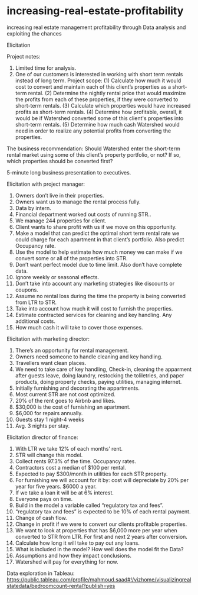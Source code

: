 # increasing-real-estate-profitability
increasing real estate management profitability through Data analysis and exploiting the chances


Elicitation

Project notes:
1.	Limited time for analysis.
2.	One of our customers is interested in working with short term rentals instead of long term.
Project scope:
(1) Calculate how much it would cost to convert and maintain each of this client’s properties as a short-term rental.
(2) Determine the nightly rental price that would maximize the profits from each of these properties, if they were converted to short-term rentals.
(3) Calculate which properties would have increased profits as short-term rentals. 
(4) Determine how profitable, overall, it would be if Watershed converted some of this client's properties into short-term rentals.
(5) Determine how much cash Watershed would need in order to realize any potential profits from converting the properties.

The business recommendation: 
Should Watershed enter the short-term rental market using some of this client’s property portfolio, or not? If so, which properties should be converted first?

5-minute long business presentation to executives.

Elicitation with project manager:
1.	Owners don’t live in their properties.
2.	Owners want us to manage the rental process fully.
3.	Data by intern.
4.	Financial department worked out costs of running STR..
5.	We manage 244 properties for client.
6.	Client wants to share profit with us if we move on this opportunity.
7.	Make a model that can predict the optimal short term rental rate we could charge for each apartment in that client’s portfolio. Also predict Occupancy rate.
8.	Use the model to help estimate how much money we can make if we convert some or all of the properties into STR.
9.	Don’t want perfect model due to time limit. Also don’t have complete data.
10.	Ignore weekly or seasonal effects.
11.	Don’t take into account any marketing strategies like discounts or coupons.
12.	Assume no rental loss during the time the property is being converted from LTR to STR.
13.	Take into account how much it will cost to furnish the properties.
14.	Estimate contracted services for cleaning and key handling. Any additional costs.
15.	How much cash it will take to cover those expenses.

Elicitation with marketing director:
1.	There’s an opportunity for rental management.
2.	Owners need someone to handle cleaning and key handling.
3.	Travellers want clean places.
4.	We need to take care of key handling, Check-in, cleaning the apparment after guests leave, doing laundry, restocking the toliletries, and paper products, doing property checks, paying utilities, managing internet.
5.	Initially furnishing and decorating the appartments.
6.	Most current STR are not cost optimized.
7.	20% of the rent goes to Airbnb and likes.
8.	$30,000 is the cost of furnishing an apartment.
9.	$6,000 for repairs annually.
10.	Guests stay 1 night-4 weeks
11.	Avg. 3 nights per stay.

Elicitation director of finance:
1.	With LTR we take 12% of each months’ rent.
2.	STR will change this model.
3.	Collect rents 97.3% of the time. Occupancy rates.
4.	Contractors cost a median of $100 per rental.
5.	Expected to pay $300/month in utilities for each STR property.
6.	For furnishing we will account for it by: cost will depreciate by 20% per year for five years. $6000 a year.
7.	If we take a loan it will be at 6% interest.
8.	Everyone pays on time.
9.	Build in the model a variable called “regulatory tax and fees”.
10.	“regulatory tax and fees” is expected to be 10% of each rental payment.
11.	Change of cash flow.
12.	Change in profit if we were to convert our clients profitable properties.
13.	We want to look at properties that has $6,000 more per year when converted to STR from LTR. For first and next 2 years after conversion.
14.	Calculate how long it will take to pay out any loans.
15.	What is included in the model? How well does the model fit the Data?
16.	Assumptions and how they impact conclusions.
17.	Watershed will pay for everything for now.


Data exploration in Tableau:
https://public.tableau.com/profile/mahmoud.saad#!/vizhome/visualizingrealstatedata/bedroomcount-rental?publish=yes
